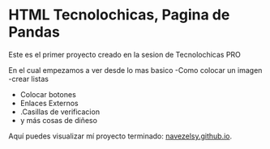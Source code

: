 # HTML Tecnolochicas, Pagina de Pandas
Este es el primer proyecto creado en la sesion de Tecnolochicas PRO

En el cual empezamos a ver desde lo mas basico
-Como colocar un imagen
-crear listas
- Colocar botones
- Enlaces Externos
- .Casillas de verificacion
- y más cosas de diñeso

Aquí puedes visualizar mí proyecto terminado: [navezelsy.github.io](https://deluxe-cannoli-134473.netlify.app/).
